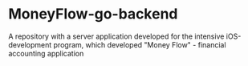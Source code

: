 # MoneyFlow-go-backend
A repository with a server application developed for the intensive iOS-development program, which developed "Money Flow" - financial accounting application
